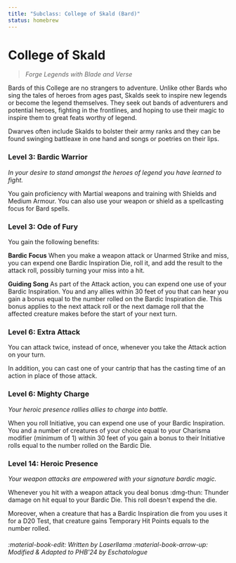 ```yaml
---
title: "Subclass: College of Skald (Bard)"
status: homebrew
---
```


<p style="display:none">
Forge Legends with Blade and Verse
</p>

# College of Skald

> *Forge Legends with Blade and Verse*

Bards of this College are no strangers to adventure. Unlike other Bards who sing the tales of heroes from ages past, Skalds seek to inspire new legends or become the legend themselves. They seek out bands of adventurers and potential heroes, fighting in the frontlines, and hoping to use their magic to inspire them to great feats worthy of legend.

Dwarves often include Skalds to bolster their army ranks and they can be found swinging battleaxe in one hand and songs or poetries on their lips.

### Level 3: Bardic Warrior

*In your desire to stand amongst the heroes of legend you have learned to fight.* 

You gain proficiency with Martial weapons and training with Shields and Medium Armour. You can also use your weapon or shield as a spellcasting focus for Bard spells.

### Level 3: Ode of Fury

You gain the following benefits:

**Bardic Focus**  When you make a weapon attack or Unarmed Strike and miss, you can expend one Bardic Inspiration Die, roll it, and add the result to the attack roll, possibly turning your miss into a hit.

**Guiding Song**  As part of the Attack action, you can expend one use of your Bardic Inspiration. You and any allies within 30 feet of you that can hear you gain a bonus equal to the number rolled on the Bardic Inspiration die. This bonus applies to the next attack roll or the next damage roll that the affected creature makes before the start of your next turn.

### Level 6: Extra Attack

You can attack twice, instead of once, whenever you take the Attack action on your turn.

In addition, you can cast one of your cantrip that has the casting time of an action in place of those attack.

### Level 6: Mighty Charge

*Your heroic presence rallies allies to charge into battle.* 

When you roll Initiative, you can expend one use of your Bardic Inspiration. You and a number of creatures of your choice equal to your Charisma modifier (minimum of 1) within 30 feet of you gain a bonus to their Initiative rolls equal to the number rolled on the Bardic Die.

### Level 14: Heroic Presence

*Your weapon attacks are empowered with your signature bardic magic.* 

Whenever you hit with a weapon attack you deal bonus :dmg-thun: Thunder damage on hit equal to your Bardic Die. This roll doesn't expend the die.

Moreover, when a creature that has a Bardic Inspiration die from you uses it for a D20 Test, that creature gains Temporary Hit Points equals to the number rolled.

###### :material-book-edit: Written by *Laserllama* :material-book-arrow-up: Modified & Adapted to PHB'24 by *Eschatologue*